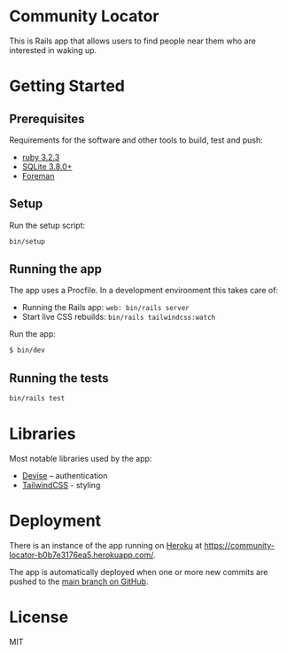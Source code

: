 # Community Locator

This is Rails app that allows users to find people near them who are interested in waking up.

# Getting Started

## Prerequisites

Requirements for the software and other tools to build, test and push:

- [ruby 3.2.3](https://www.ruby-lang.org/en/)
- [SQLite 3.8.0+](https://www.sqlite.org/)
- [Foreman](https://github.com/ddollar/foreman)

## Setup

Run the setup script:

```sh
bin/setup
```

## Running the app

The app uses a Procfile. In a development environment this takes care of:

- Running the Rails app: `web: bin/rails server`
- Start live CSS rebuilds: `bin/rails tailwindcss:watch`

Run the app:

```sh
$ bin/dev
```

## Running the tests

```sh
bin/rails test
```

# Libraries

Most notable libraries used by the app:

- [Devise](https://github.com/heartcombo/devise) – authentication
- [TailwindCSS](https://github.com/rails/tailwindcss-rails) - styling

# Deployment

There is an instance of the app running on [Heroku](https://heroku.com) at https://community-locator-b0b7e3176ea5.herokuapp.com/.

The app is automatically deployed when one or more new commits are pushed to the [main branch on GitHub](https://github.com/jeremyhaberman/community-locator).

# License

MIT
